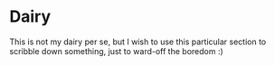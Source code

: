 # Dairy
This is not my dairy per se, but I wish to use this particular section to scribble down something, just to ward-off the boredom :)
